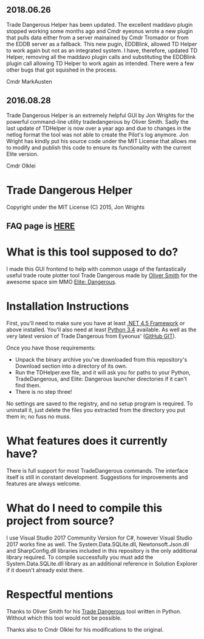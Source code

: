 ## 2018.06.26

Trade Dangerous Helper has been updated. The excellent maddavo plugin stopped working some months ago and Cmdr eyeonus wrote a new plugin that pulls data either from a server mainained by Cmdr Tromador or from the EDDB server as a fallback. This new pugin, EDDBlink, allowed TD Helper to work again but not as an integrated system. I have, therefore, updated TD Helper, removing all the maddavo plugin calls and substituting the EDDBlink plugin call allowing TD Helper to work again as intended. There were a few other bugs that got squished in the process.

Cmdr MarkAusten

## 2016.08.28
Trade Dangerous Helper is an extremely helpful GUI by Jon Wrights for the powerful command-line utility tradedangerous by Oliver Smith. Sadly the last update of TDHelper is now over a year ago and due to changes in the netlog format the tool was not able to create the Pilot's log anymore. Jon Wright has kindly put his source code under the MIT License that allows me to modify and publish this code to ensure its functionality with the current Elite version.

Cmdr Olklei

Trade Dangerous Helper
======================
Copyright under the MIT License (C) 2015, Jon Wrights

## FAQ page is [HERE](https://github.com/MarkAusten/TDHelper/wiki/Frequently-Asked-Questions) ##

What is this tool supposed to do?
=================================
I made this GUI frontend to help with common usage of the fantastically useful trade route plotter tool Trade Dangerous made by
[Oliver Smith](https://bitbucket.org/kfsone/tradedangerous) for the awesome space sim MMO [Elite: Dangerous](http://elitedangerous.com/).


Installation Instructions
=========================
First, you'll need to make sure you have at least [.NET 4.5 Framework](http://go.microsoft.com/fwlink/?LinkId=397674) or above installed.
You'll also need at least [Python 3.4](https://www.python.org/downloads/) available. As well as the very latest version of Trade Dangerous
from Eyeonus' ([GitHub GIT](https://github.com/eyeonus/Trade-Dangerous)).

Once you have those requirements:

* Unpack the binary archive you've downloaded from this repository's Download section into a directory of its own.
* Run the TDHelper.exe file, and it will ask you for paths to your Python, TradeDangerous, and Elite: Dangerous launcher directories
if it can't find them.
* There is no step three!

No settings are saved to the registry, and no setup program is required. To uninstall it, just delete the files you extracted from the
directory you put them in; no fuss no muss.


What features does it currently have?
=====================================
There is full support for most TradeDangerous commands. The interface itself is still in constant development. Suggestions for
improvements and features are always welcome.


What do I need to compile this project from source?
===================================================
I use Visual Studio 2017 Community Version for C#, however Visual Studio 2017 works fine as well. The System.Data.SQLite.dll, Newtonsoft.Json.dll and SharpConfig.dll libraries included in this repository is the only additional library required. To compile successfully you must add the System.Data.SQLite.dll library as an additional reference in Solution Explorer if it doesn't already exist there.


Respectful mentions
===================
Thanks to Oliver Smith for his [Trade Dangerous](https://bitbucket.org/kfsone/tradedangerous) tool written in Python. Without which
this tool would not be possible.

Thanks also to Cmdr Olklei for his modifications to the original.
